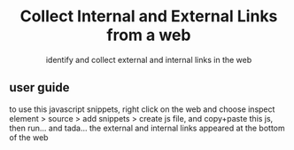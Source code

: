 <h1 align="center">Collect Internal and External Links from a web</h1>
<p align="center">identify and collect external and internal links in the web</p>

## user guide
to use this javascript snippets, right click on the web and choose inspect element > source > add snippets > create js file, and copy+paste this js, then run...
and tada... the external and internal links appeared at the bottom of the web
